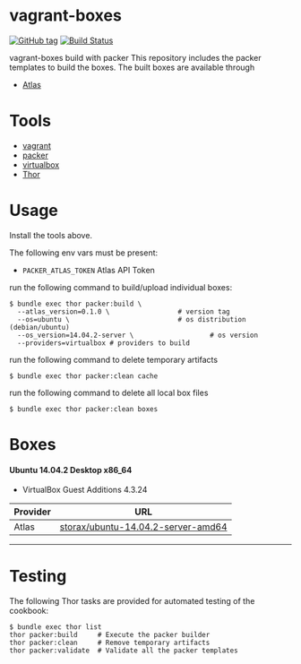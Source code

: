 vagrant-boxes
=============
[![GitHub tag](http://img.shields.io/github/tag/storax/vagrant-boxes.svg)][tag]
[![Build Status](http://img.shields.io/travis/storax/vagrant-boxes.svg)][travis]

[tag]: https://github.com/storax/vagrant-boxes/tags
[travis]: https://travis-ci.org/storax/vagrant-boxes

vagrant-boxes build with packer
This repository includes the packer templates to build the boxes.
The built boxes are available through 

* [Atlas](https://atlas.hashicorp.com/storax)

Tools
=====

* [vagrant](http://vagrantup.com)
* [packer](http://packer.io)
* [virtualbox](https://www.virtualbox.org/)
* [Thor](http://whatisthor.com/)

Usage
=====

Install the tools above.

The following env vars must be present:
* `PACKER_ATLAS_TOKEN` Atlas API Token

run the following command to build/upload individual boxes:
```
$ bundle exec thor packer:build \
  --atlas_version=0.1.0 \                 # version tag
  --os=ubuntu \                           # os distribution (debian/ubuntu)
  --os_version=14.04.2-server \                   # os version
  --providers=virtualbox # providers to build
```

run the following command to delete temporary artifacts
```
$ bundle exec thor packer:clean cache
```

run the following command to delete all local box files
```
$ bundle exec thor packer:clean boxes
```

Boxes
=====

#### Ubuntu 14.04.2 Desktop x86_64

* VirtualBox Guest Additions 4.3.24

| Provider      | URL                                                                                                                                                                                                                                                                                                                                                                                                                     |
| ------------- | ----------------------------------------------------------------------------------------------------------------------------------------------------------------------------------------------------------------------------------------------------------------------------------------------------------------------------------------------------------------------------------------------------------------------- |
| Atlas         | [storax/ubuntu-14.04.2-server-amd64](https://atlas.hashicorp.com/storax/ubuntu-14.04.2-server-amd64)                                                                                                                                                                                                                                                                                                                    |

---

Testing
=======

The following Thor tasks are provided for automated testing of the cookbook:

```
$ bundle exec thor list
thor packer:build     # Execute the packer builder
thor packer:clean     # Remove temporary artifacts
thor packer:validate  # Validate all the packer templates
```
